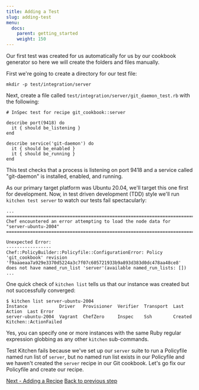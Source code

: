 ```yaml
---
title: Adding a Test
slug: adding-test
menu:
  docs:
    parent: getting_started
    weight: 150
---
```


Our first test was created for us automatically for us by our cookbook generator so here we will create the folders and files manually.

First we're going to create a directory for our test file:

~~~
mkdir -p test/integration/server
~~~

Next, create a file called `test/integration/server/git_daemon_test.rb` with the following:

~~~
# InSpec test for recipe git_cookbook::server

describe port(9418) do
  it { should be_listening }
end

describe service('git-daemon') do
  it { should be_enabled }
  it { should be_running }
end
~~~

This test checks that a process is listening on port 9418 and a service called "git-daemon" is installed, enabled, and running.

As our primary target platform was Ubuntu 20.04, we'll target this one first for development. Now, in test driven development (TDD) style we'll run `kitchen test server` to watch our tests fail spectacularly:

~~~
...
================================================================================
Chef encountered an error attempting to load the node data for "server-ubuntu-2004"
================================================================================

Unexpected Error:
-----------------
Chef::PolicyBuilder::Policyfile::ConfigurationError: Policy 'git_cookbook' revision 'f9aaaeaa7a929e3370d5224a3c7f07c605721933b9a893d383d0dc478aa48ce8' does not have named_run_list 'server'(available named_run_lists: [])
...
~~~

One quick check of `kitchen list` tells us that our instance was created but not successfully converged:

~~~
$ kitchen list server-ubuntu-2004
Instance            Driver   Provisioner  Verifier  Transport  Last Action  Last Error
server-ubuntu-2004  Vagrant  ChefZero     Inspec    Ssh        Created      Kitchen::ActionFailed
~~~

Yes, you can specify one or more instances with the same Ruby regular expression globbing as any other `kitchen` sub-commands.

Test Kitchen fails because we've set up our `server` suite to run a Policyfile named run list of `server`, but no named run list exists in our Policyfile and we haven't created the `server` recipe in our Git cookbook. Let's go fix our Policyfile and create our recipe.

<div class="sidebar--footer">
<a class="button primary-cta" href="/docs/getting-started/adding-recipe">Next - Adding a Recipe</a>
<a class="sidebar--footer--back" href="/docs/getting-started/adding-suite">Back to previous step</a>
</div>
